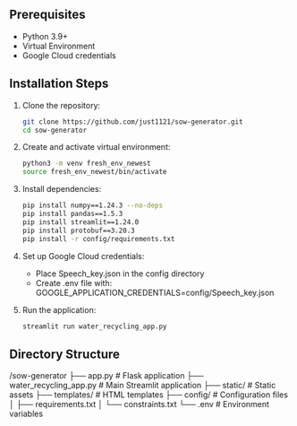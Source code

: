 ## Prerequisites
- Python 3.9+
- Virtual Environment
- Google Cloud credentials

## Installation Steps
1. Clone the repository:
   ```bash
   git clone https://github.com/just1121/sow-generator.git
   cd sow-generator
   ```

2. Create and activate virtual environment:
   ```bash
   python3 -m venv fresh_env_newest
   source fresh_env_newest/bin/activate
   ```

3. Install dependencies:
   ```bash
   pip install numpy==1.24.3 --no-deps
   pip install pandas==1.5.3
   pip install streamlit==1.24.0
   pip install protobuf==3.20.3
   pip install -r config/requirements.txt
   ```

4. Set up Google Cloud credentials:
   - Place Speech_key.json in the config directory
   - Create .env file with:
     GOOGLE_APPLICATION_CREDENTIALS=config/Speech_key.json

5. Run the application:
   ```bash
   streamlit run water_recycling_app.py
   ```

## Directory Structure
/sow-generator
├── app.py                    # Flask application
├── water_recycling_app.py    # Main Streamlit application
├── static/                   # Static assets
├── templates/                # HTML templates
├── config/                   # Configuration files
│   ├── requirements.txt
│   └── constraints.txt
└── .env                      # Environment variables